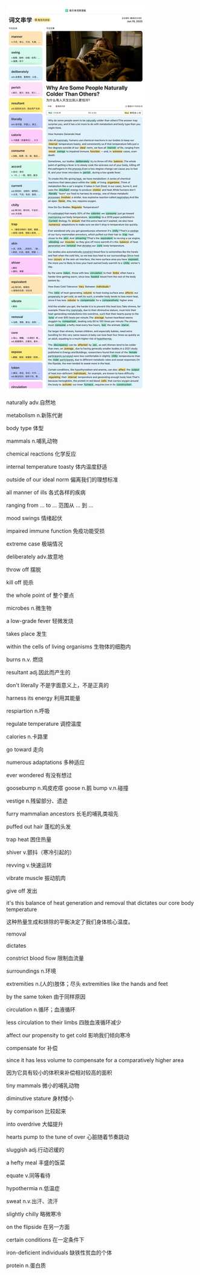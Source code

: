 ![WechatIMG106](./assets/WechatIMG106.jpg)

naturally adv.自然地

metabolism n.新陈代谢

body type 体型

mammals n.哺乳动物

chemical reactions 化学反应

internal temperature toasty 体内温度舒适

outside of our ideal norm 偏离我们的理想标准

all manner of ills 各式各样的疾病

ranging from ... to ...  范围从 ... 到 ... 

mood swings 情绪起伏

impaired immune function 免疫功能受损

extreme case 极端情况

deliberately  adv.故意地

throw off 摆脱

kill off 扼杀

the whole point of  整个要点

microbes n.微生物

a low-grade fever 轻微发烧

takes place 发生

within the cells of living organisms 生物体的细胞内

burns  n.v. 燃烧

resultant adj.因此而产生的

don't literally 不是字面意义上，不是正真的

harness its energy 利用其能量

respiartion  n.呼吸

regulate temperature 调控温度

calories n.卡路里

go toward 走向

numerous adaptations 多种适应

ever wondered 有没有想过

goosebump n.鸡皮疙瘩  goose n.鹅 bump v.n.碰撞

vestige n.残留部分、遗迹

furry mammalian ancestors 长毛的哺乳类祖先

puffed out  hair 蓬松的头发

trap heat 困住热量

shiver v.颤抖（寒冷引起的）

revving v.快速运转

vibrate muscle 振动肌肉

give off 发出

it's this balance of heat generation and removal that dictates our core body temperature

这种热量生成和排除的平衡决定了我们身体核心温度。

removal

dictates

constrict blood flow 限制血流量

surroundings  n.环境

extremities n.(人的)肢体；尽头  extremities like the hands and feet 

by the same token 由于同样原因

circulation n.循环；血液循环

less circulation to their limbs 四肢血液循环减少

affect our propensity to get cold 影响我们倾向寒冷

compensate for 补偿

since it has less volume to compensate for a comparatively higher area 

因为它具有较小的体积来补偿相对较高的面积

tiny mammals 微小的哺乳动物

diminutive stature 身材矮小

by comparison 比较起来

into overdrive 大幅提升

hearts pump to the tune of over 心脏随着节奏跳动

sluggish adj.行动迟缓的

a hefty meal 丰盛的饭菜

equate v.同等看待

hypothermia n.低温症

sweat n.v.出汗、流汗

slightly chilly 略微寒冷

on the flipside 在另一方面

certain conditions 在一定条件下

iron-deficient individuals 缺铁性贫血的个体

protein n.蛋白质





